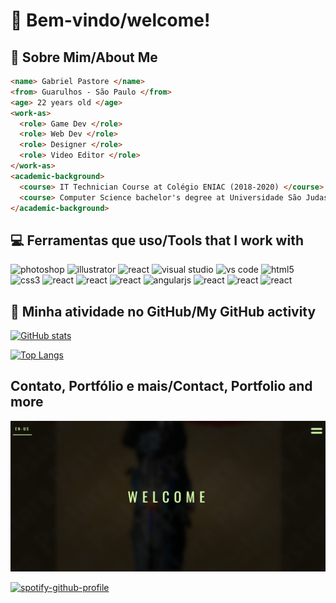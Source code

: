 # 👋 Bem-vindo/welcome!
## 👦 Sobre Mim/About Me
```html
<name> Gabriel Pastore </name>
<from> Guarulhos - São Paulo </from>
<age> 22 years old </age>
<work-as>
  <role> Game Dev </role>
  <role> Web Dev </role>
  <role> Designer </role>
  <role> Video Editor </role>
</work-as>
<academic-background>
  <course> IT Technician Course at Colégio ENIAC (2018-2020) </course>
  <course> Computer Science bachelor's degree at Universidade São Judas Tadeu (2021-2025) </course> 
</academic-background>
```
## 💻 Ferramentas que uso/Tools that I work with
<p align="left">
  <img src="https://cdn.jsdelivr.net/gh/devicons/devicon@latest/icons/photoshop/photoshop-original.svg" alt="photoshop" width="45" height="45"/>
  <img src="https://cdn.jsdelivr.net/gh/devicons/devicon@latest/icons/illustrator/illustrator-original.svg" alt="illustrator" width="45" height="45"/>
  <img src="https://cdn.jsdelivr.net/gh/devicons/devicon@latest/icons/premierepro/premierepro-original.svg" alt="react" width="45" height="45"/>
  <img src="https://cdn.jsdelivr.net/gh/devicons/devicon@latest/icons/visualstudio/visualstudio-original.svg" alt="visual studio" width="45" height="45"/>
  <img src="https://cdn.jsdelivr.net/gh/devicons/devicon@latest/icons/vscode/vscode-original.svg" alt="vs code" width="45" height="45"/>
  <img src="https://cdn.jsdelivr.net/gh/devicons/devicon@latest/icons/html5/html5-original.svg" alt="html5" width="45" height="45"/>
  <img src="https://cdn.jsdelivr.net/gh/devicons/devicon@latest/icons/css3/css3-original.svg" alt="css3" width="45" height="45"/>
  <img src="https://cdn.jsdelivr.net/gh/devicons/devicon@latest/icons/react/react-original.svg" alt="react" width="45" height="45"/>
  <img src="https://cdn.jsdelivr.net/gh/devicons/devicon@latest/icons/github/github-original-wordmark.svg" alt="react" width="45" height="45"/>
  <img src="https://cdn.jsdelivr.net/gh/devicons/devicon@latest/icons/unity/unity-original.svg" alt="react" width="45" height="45"/>
  <img src="https://cdn.jsdelivr.net/gh/devicons/devicon@latest/icons/angularjs/angularjs-original.svg" alt="angularjs" width="45" height="45"/>
  <img src="https://cdn.jsdelivr.net/gh/devicons/devicon@latest/icons/java/java-original.svg" alt="react" width="45" height="45"/>
  <img src="https://cdn.jsdelivr.net/gh/devicons/devicon@latest/icons/javascript/javascript-original.svg" alt="react" width="45" height="45"/>
  <img src="https://cdn.jsdelivr.net/gh/devicons/devicon@latest/icons/json/json-original.svg" alt="react" width="45" height="45"/>
</p>

## 🎯 Minha atividade no GitHub/My GitHub activity
[![GitHub stats](https://github-readme-stats-jade-five-33.vercel.app/api?username=gapastore&theme=transparent&card_width=700)](https://github.com/anuraghazra/github-readme-stats)

[![Top Langs](https://github-readme-stats-jade-five-33.vercel.app/api/top-langs/?username=gapastore&theme=transparent&card_width=700)](https://github.com/anuraghazra/github-readme-stats)
## Contato, Portfólio e mais/Contact, Portfolio and more
[<img src="portfolio.png" width="700">](https://gapastore.github.io/portfolio-gabriel-pastore/)

[![spotify-github-profile](https://spotify-github-profile.kittinanx.com/api/view?uid=dfdf2cvfhqnfyg4fc9e5kcbe5&cover_image=true&theme=spotify-embed&show_offline=false&background_color=690079&interchange=false&profanity=false&bar_color=53b14f&bar_color_cover=true&mode=dark)](https://spotify-github-profile.kittinanx.com/api/view?uid=dfdf2cvfhqnfyg4fc9e5kcbe5&redirect=true)

